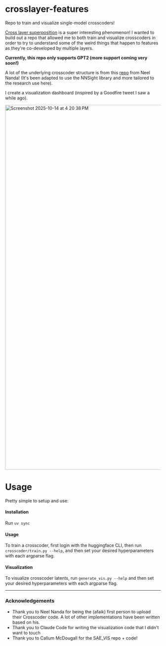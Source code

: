 # crosslayer-features
Repo to train and visualize single-model crosscoders!

[Cross layer superposition](https://transformer-circuits.pub/2024/crosscoders/index.html) is a super interesting phenomenon! I wanted to build out a repo that allowed me to both train and visualize crosscoders in order to try to understand some of the weird things that happen to features as they're co-developed by multiple layers. 

**Currently, this repo only supports GPT2 (more support coming very soon!)**

A lot of the underlying crosscoder structure is from this [repo](https://github.com/neelnanda-io/Crosscoders/tree/main) from Neel Nanda!
(It's been adapted to use the NNSight library and more tailored to the research use here).

I create a visualization dashboard (inspired by a Goodfire tweet I saw a while ago).

<img width="1852" height="1180" alt="Screenshot 2025-10-14 at 4 20 38 PM" src="https://github.com/user-attachments/assets/126e4336-12e0-4500-8e04-4b9ab92b8b5f" />

# Usage
Pretty simple to setup and use:

#### Installation

Run `uv sync`

#### Usage
To train a crosscoder, first login with the huggingface CLI, then run `crosscoder/train.py --help`, and then set your desired hyperparameters with each argparse flag.

#### Visualization
To visualize crosscoder latents, run `generate_vis.py --help` and then set your desired hyperparameters with each argparse flag.

---

### Acknowledgements

- Thank you to Neel Nanda for being the (afaik) first person to upload their Crosscoder code. A lot of other implementations have been written based on his.
- Thank you to Claude Code for writing the visualization code that I didn't want to touch
- Thank you to Callum McDougall for the SAE_VIS repo + code! 
